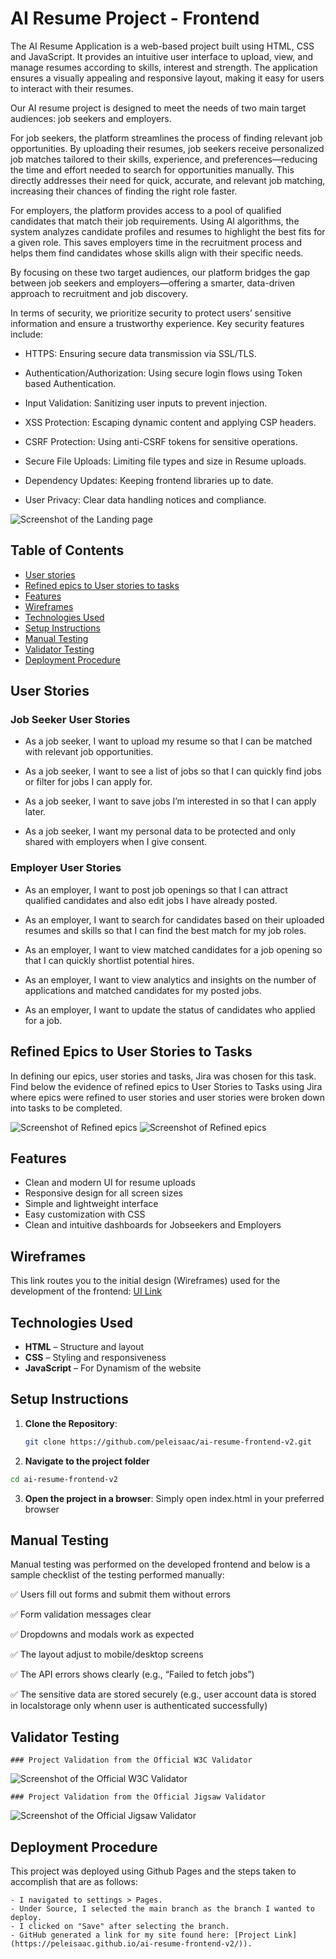 # AI Resume Project - Frontend
The AI Resume Application is a web-based project built using HTML, CSS and JavaScript. It provides an intuitive user interface to upload, view, and manage resumes according to skills, interest and strength. The application ensures a visually appealing and responsive layout, making it easy for users to interact with their resumes.

Our AI resume project is designed to meet the needs of two main target audiences: job seekers and employers.

For job seekers, the platform streamlines the process of finding relevant job opportunities. By uploading their resumes, job seekers receive personalized job matches tailored to their skills, experience, and preferences—reducing the time and effort needed to search for opportunities manually. This directly addresses their need for quick, accurate, and relevant job matching, increasing their chances of finding the right role faster.

For employers, the platform provides access to a pool of qualified candidates that match their job requirements. Using AI algorithms, the system analyzes candidate profiles and resumes to highlight the best fits for a given role. This saves employers time in the recruitment process and helps them find candidates whose skills align with their specific needs.

By focusing on these two target audiences, our platform bridges the gap between job seekers and employers—offering a smarter, data-driven approach to recruitment and job discovery.

In terms of security, we prioritize security to protect users’ sensitive information and ensure a trustworthy experience. Key security features include:

- HTTPS: Ensuring secure data transmission via SSL/TLS.

- Authentication/Authorization: Using secure login flows using Token based Authentication.

- Input Validation: Sanitizing user inputs to prevent injection.

- XSS Protection: Escaping dynamic content and applying CSP headers.

- CSRF Protection: Using anti-CSRF tokens for sensitive operations.

- Secure File Uploads: Limiting file types and size in Resume uploads.

- Dependency Updates: Keeping frontend libraries up to date.

- User Privacy: Clear data handling notices and compliance.

![Screenshot of the Landing page](https://github.com/peleisaac/ai-resume-frontend-v2/blob/main/assets/landing-page-image.png)

## Table of Contents
- [User stories](#user-stories)
- [Refined epics to User stories to tasks](#refined-epics)
- [Features](#features)
- [Wireframes](#wireframes)
- [Technologies Used](#technologies-used)
- [Setup Instructions](#setup-instructions)
- [Manual Testing](#manual-testing)
- [Validator Testing](#validator-testing)
- [Deployment Procedure](#deployment-procedure)


## User Stories
### Job Seeker User Stories
- As a job seeker, I want to upload my resume so that I can be matched with relevant job opportunities.

- As a job seeker, I want to see a list of jobs so that I can quickly find jobs or filter for jobs I can apply for.

- As a job seeker, I want to save jobs I’m interested in so that I can apply later.

- As a job seeker, I want my personal data to be protected and only shared with employers when I give consent.

### Employer User Stories
- As an employer, I want to post job openings so that I can attract qualified candidates and also edit jobs I have already posted.

- As an employer, I want to search for candidates based on their uploaded resumes and skills so that I can find the best match for my job roles.

- As an employer, I want to view matched candidates for a job opening so that I can quickly shortlist potential hires.

- As an employer, I want to view analytics and insights on the number of applications and matched candidates for my posted jobs.

- As an employer, I want to update the status of candidates who applied for a job.


## Refined Epics to User Stories to Tasks
In defining our epics, user stories and tasks, Jira was chosen for this task. Find below the evidence of refined epics to User Stories to Tasks using Jira where epics were refined to user stories and user stories were broken down into tasks to be completed.

![Screenshot of Refined epics](assets/refined_epics.png)
![Screenshot of Refined epics](assets/refined_epics_two.png)


## Features 
- Clean and modern UI for resume uploads
- Responsive design for all screen sizes
- Simple and lightweight interface
- Easy customization with CSS
- Clean and intuitive dashboards for Jobseekers and Employers

## Wireframes
This link routes you to the initial design (Wireframes) used for the development of the frontend: [UI Link](https://www.figma.com/design/0MprAOSLilpKR2YGMgiwKr/JOB-APP?node-id=0-1&p=f&t=7t4SQqRJaZIMDZr4-0)


## Technologies Used

- **HTML** – Structure and layout
- **CSS** – Styling and responsiveness
- **JavaScript** – For Dynamism of the website

## Setup Instructions

1. **Clone the Repository**:
   ```bash
   git clone https://github.com/peleisaac/ai-resume-frontend-v2.git
   ```

2. **Navigate to the project folder**
  ```bash
  cd ai-resume-frontend-v2
  ```

3. **Open the project in a browser**: Simply open index.html in your preferred browser

## Manual Testing
Manual testing was performed on the developed frontend and below is a sample checklist of the testing performed manually:

✅ Users fill out forms and submit them without errors

✅ Form validation messages clear

✅ Dropdowns and modals work as expected

✅ The layout adjust to mobile/desktop screens

✅ The API errors shows clearly (e.g., “Failed to fetch jobs”)

✅ The sensitive data are stored securely (e.g., user account data is stored in localstorage only whenn user is authenticated successfully)

## Validator Testing
    ### Project Validation from the Official W3C Validator
   ![Screenshot of the Official W3C Validator](https://github.com/peleisaac/ai-resume-frontend-v2/blob/main/assets/w3schools-validator.png)
   
    ### Project Validation from the Official Jigsaw Validator
   ![Screenshot of the Official Jigsaw Validator](https://github.com/peleisaac/ai-resume-frontend-v2/blob/main/assets/jigsaw-validator.png)

## Deployment Procedure
This project was deployed using Github Pages and the steps taken to accomplish that are as follows:

    - I navigated to settings > Pages.
    - Under Source, I selected the main branch as the branch I wanted to deploy.
    - I clicked on "Save" after selecting the branch.
    - GitHub generated a link for my site found here: [Project Link](https://peleisaac.github.io/ai-resume-frontend-v2/)).

